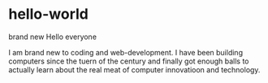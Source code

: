 # hello-world
brand new
Hello everyone

I am brand new to coding and web-development. I have been building computers since the tuern of the century and finally got enough balls to actually learn about the real meat of computer innovatioon and technology.

